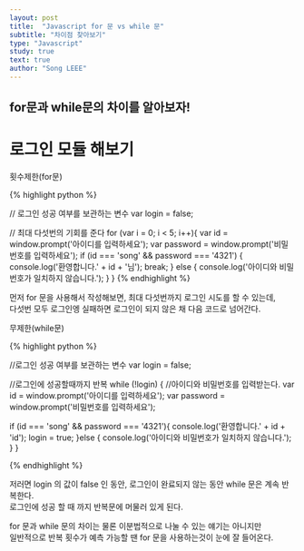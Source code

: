 ```yaml
---
layout: post
title:  "Javascript for 문 vs while 문"
subtitle: "차이점 찾아보기"
type: "Javascript"
study: true
text: true
author: "Song LEEE"
---
```


## for문과 while문의 차이를 알아보자!
# 로그인 모듈 해보기 

<p class="txt_point02">횟수제한(for문)</p>
{% highlight python %}

// 로그인 성공 여부를 보관하는 변수
var login = false;

// 최대 다섯번의 기회를 준다
for (var i = 0; i < 5; i++){
  var id = window.prompt('아이디를 입력하세요');
  var password = window.prompt('비밀번호를 입력하세요');
  if (id === 'song' && password === '4321') {
    console.log('환영합니다.' + id + '님');
    break;
  } else {
    console.log('아이디와 비밀번호가 일치하지 않습니다.');
  }
}
{% endhighlight %}

<p>먼저 for 문을 사용해서 작성해보면, 최대 다섯번까지 로그인 시도를 할 수 있는데,<br> 다섯번 모두 로그인엥 실패하면 로그인이 되지 않은 채 다음 코드로 넘어간다.</p>

<p class="txt_point02">무제한(while문)</p>

{% highlight python %}

//로그인 성공 여부를 보관하는 변수
var login = false;

//로그인에 성공할때까지 반복 
while (!login) {
  //아이디와 비밀번호를 입력받는다.
  var id = window.prompt('아이디를 입력하세요');
  var password = window.prompt('비밀번호를 입력하세요');

  if (id === 'song' && password === '4321'){
    console.log('환영합니다.' + id + 'id');
    login = true;
  }else {
    console.log('아이디와 비밀번호가 일치하지 않습니다.');
  }
}

{% endhighlight %}

<p>저러면 login 의 값이 false 인 동안, 로그인이 완료되지 않는 동안 while 문은 계속 반복한다.<br>로그인에 성공 할 때 까지 반복문에 머물러 있게 된다.</p>
<p>for 문과 while 문의 차이는 물론 이분법적으로 나눌 수 있는 얘기는 아니지만<br> 일반적으로 반복 횟수가 예측 가능할 땐 for 문을 사용하는것이 눈에 잘 들어온다.</p>